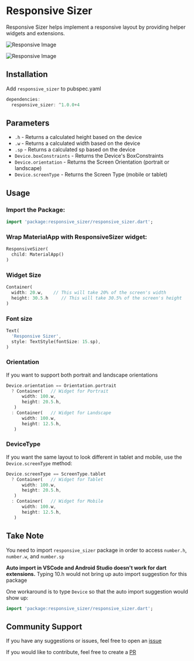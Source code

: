 # Responsive Sizer

Responsive Sizer helps implement a responsive layout by providing helper widgets and extensions.

![Responsive Image](https://github.com/TechnoUrmish/Sizer/blob/master/example/images/img_ss_with_lib.png)

![Responsive Image](https://github.com/TechnoUrmish/Sizer/blob/master/example/images/img_ss_without_lib.png)


## Installation
Add `responsive_sizer` to pubspec.yaml
```dart
dependencies:
  responsive_sizer: ^1.0.0+4
```

## Parameters

* `.h` - Returns a calculated height based on the device
* `.w` - Returns a calculated width based on the device
* `.sp` - Returns a calculated sp based on the device
* `Device.boxConstraints` - Returns the Device's BoxConstraints
* `Device.orientation` - Returns the Screen Orientation (portrait or landscape)
* `Device.screenType` - Returns the Screen Type (mobile or tablet)

## Usage

### Import the Package: 
```dart
import 'package:responsive_sizer/responsive_sizer.dart';
```

### Wrap MaterialApp with ResponsiveSizer widget:
```dart
ResponsiveSizer(
  child: MaterialApp()
)
```

### Widget Size
```dart
Container(
  width: 20.w,    // This will take 20% of the screen's width
  height: 30.5.h     // This will take 30.5% of the screen's height
)
```

### Font size
```dart
Text(
  'Responsive Sizer', 
  style: TextStyle(fontSize: 15.sp),
)
```

### Orientation

If you want to support both portrait and landscape orientations
```dart
Device.orientation == Orientation.portrait
  ? Container(   // Widget for Portrait
      width: 100.w,
      height: 20.5.h,
   )
  : Container(   // Widget for Landscape
      width: 100.w,
      height: 12.5.h,
   )
```

### DeviceType

If you want the same layout to look different in tablet and mobile, use the ``Device.screenType`` method:

```dart
Device.screenType == ScreenType.tablet
  ? Container(   // Widget for Tablet
      width: 100.w,
      height: 20.5.h,
   )
  : Container(   // Widget for Mobile
      width: 100.w,
      height: 12.5.h,
   )
```

## Take Note

You need to import `responsive_sizer` package in order to access `number.h`, `number.w`, and `number.sp`

**Auto import in VSCode and Android Studio doesn't work for dart extensions.** Typing 10.h would not bring up auto import suggestion for this package

One workaround is to type `Device` so that the auto import suggestion would show up:
```dart
import 'package:responsive_sizer/responsive_sizer.dart';
```

## Community Support

If you have any suggestions or issues, feel free to open an [issue](https://github.com/CoderUni/responsive_sizer/issues)

If you would like to contribute, feel free to create a [PR](https://github.com/CoderUni/responsive_sizer/pulls)
